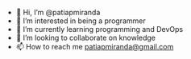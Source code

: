 - 👋 Hi, I’m @patiapmiranda
- 👀 I’m interested in being a programmer
- 🌱 I’m currently learning programming and DevOps
- 💞️ I’m looking to collaborate on knowledge
- 📫 How to reach me patiapmiranda@gmail.com

<!---
patiapmiranda/patiapmiranda is a ✨ special ✨ repository because its `README.md` (this file) appears on your GitHub profile.
You can click the Preview link to take a look at your changes.
--->
